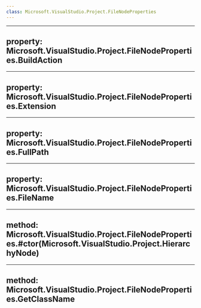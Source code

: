 ```yaml
---
class: Microsoft.VisualStudio.Project.FileNodeProperties
---
```


---
property: Microsoft.VisualStudio.Project.FileNodeProperties.BuildAction
---

---
property: Microsoft.VisualStudio.Project.FileNodeProperties.Extension
---

---
property: Microsoft.VisualStudio.Project.FileNodeProperties.FullPath
---

---
property: Microsoft.VisualStudio.Project.FileNodeProperties.FileName
---

---
method: Microsoft.VisualStudio.Project.FileNodeProperties.#ctor(Microsoft.VisualStudio.Project.HierarchyNode)
---

---
method: Microsoft.VisualStudio.Project.FileNodeProperties.GetClassName
---

